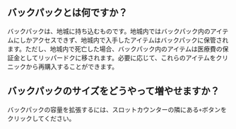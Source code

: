 ## バックパックとは何ですか？
バックパックは、地城に持ち込むものです。地城内ではバックパック内のアイテムにしかアクセスできず、地城内で入手したアイテムはバックパックに保管されます。ただし、地城内で死亡した場合、バックパック内のアイテムは医療費の保証金としてリッパードクに移されます。必要に応じて、これらのアイテムをクリニックから再購入することができます。

## バックパックのサイズをどうやって増やせますか？
バックパックの容量を拡張するには、スロットカウンターの隣にある`+`ボタンをクリックしてください。
